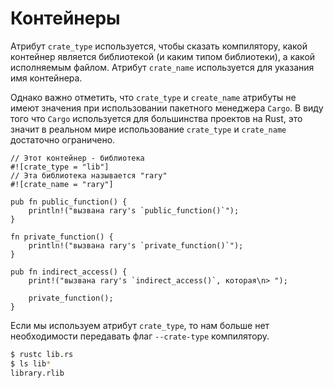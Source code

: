 # Контейнеры

Атрибут `crate_type` используется, чтобы сказать компилятору,
какой контейнер является библиотекой (и каким типом библиотеки),
а какой исполняемым файлом. Атрибут `crate_name` используется для указания имя контейнера.

Однако важно отметить, что `crate_type` и `create_name`
атрибуты не имеют значения при использовании пакетного менеджера `Cargo`.
В виду того что `Cargo` используется для большинства проектов на Rust,
это значит в реальном мире использование `crate_type` и `crate_name`
достаточно ограничено.

```rust,editable
// Этот контейнер - библиотека
#![crate_type = "lib"]
// Эта библиотека называется "rary"
#![crate_name = "rary"]

pub fn public_function() {
    println!("вызвана rary's `public_function()`");
}

fn private_function() {
    println!("вызвана rary's `private_function()`");
}

pub fn indirect_access() {
    print!("вызвана rary's `indirect_access()`, которая\n> ");

    private_function();
}
```

Если мы используем атрибут `crate_type`,
то нам больше нет необходимости передавать флаг `--crate-type` компилятору.

```bash
$ rustc lib.rs
$ ls lib*
library.rlib
```

